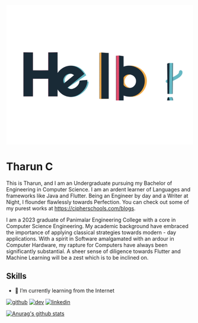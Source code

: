 ![Innovate and Redefine](https://github.com/tharunc/tharunc/blob/main/assets/giff.gif)

# Tharun C

This is Tharun, and I am an Undergraduate pursuing my Bachelor of Engineering in Computer Science. I am an ardent learner of Languages and frameworks like Java and Flutter.
Being an Engineer by day and a Writer at Night, I flounder flawlessly towards Perfection. You can check out some of my purest works at https://cipherschools.com/blogs.

I am a 2023 graduate of Panimalar Engineering College with a core in Computer Science Engineering. My academic background have embraced the importance of applying classical strategies towards modern - day applications. With a spirit in Software amalgamated with an ardour in Computer Hardware, my rapture for Computers have always been significantly substantial. A sheer sense of diligence towards Flutter and Machine Learning will be a zest which is to be inclined on.



## Skills  


- 🌱 I’m currently learning from the Internet 


[<img src='https://cdn.jsdelivr.net/npm/simple-icons@3.0.1/icons/github.svg' alt='github' height='40'>](https://github.com/tharunc)  [<img src='https://cdn.jsdelivr.net/npm/simple-icons@3.0.1/icons/hashnode.svg' alt='dev' height='40'>](https://cipherschools.com/blogs)  [<img src='https://cdn.jsdelivr.net/npm/simple-icons@3.0.1/icons/linkedin.svg' alt='linkedin' height='40'>](https://www.linkedin.com/in/tharunc/)  



[![Anurag's github stats](https://github-readme-stats.vercel.app/api?username=tharunc)](https://github.com/anuraghazra/github-readme-stats)

